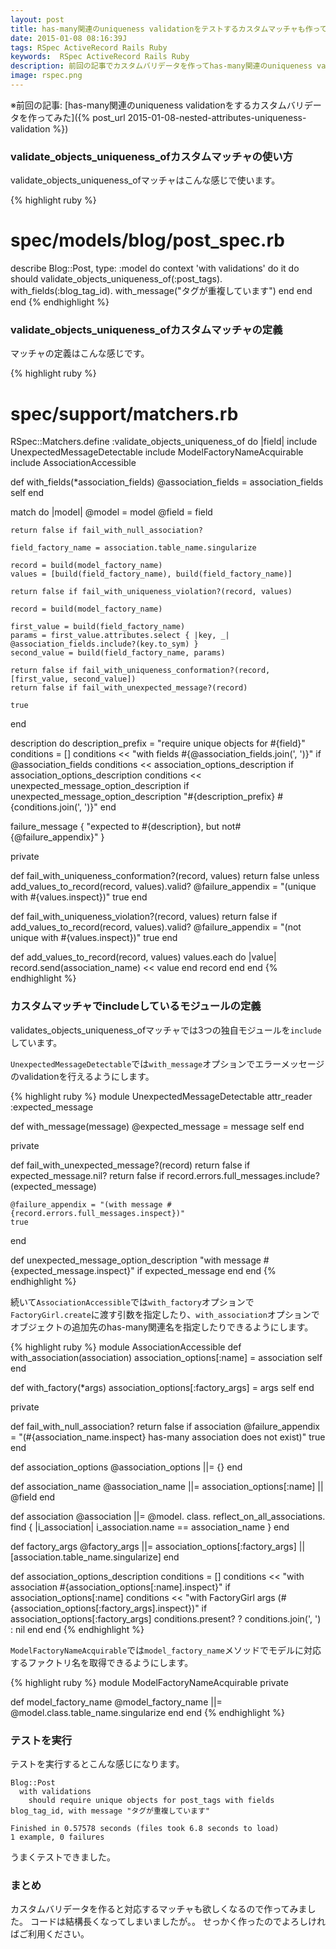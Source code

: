 ```yaml
---
layout: post
title: has-many関連のuniqueness validationをテストするカスタムマッチャも作ってみた
date: 2015-01-08 08:16:39J
tags: RSpec ActiveRecord Rails Ruby
keywords:  RSpec ActiveRecord Rails Ruby
description: 前回の記事でカスタムバリデータを作ってhas-many関連のuniqueness validationを行いましたが、続いてテスト用にvalidate_objects_uniqueness_ofカスタムマッチャを作りました。
image: rspec.png
---
```


※前回の記事: [has-many関連のuniqueness validationをするカスタムバリデータを作ってみた]({% post_url 2015-01-08-nested-attributes-uniqueness-validation %})

### validate_objects_uniqueness_ofカスタムマッチャの使い方

validate_objects_uniqueness_ofマッチャはこんな感じで使います。

{% highlight ruby %}
# spec/models/blog/post_spec.rb
describe Blog::Post, type: :model do
  context 'with validations' do
    it do
      should validate_objects_uniqueness_of(:post_tags).
               with_fields(:blog_tag_id).
               with_message("タグが重複しています")
    end
  end
end
{% endhighlight %}

### validate_objects_uniqueness_ofカスタムマッチャの定義

マッチャの定義はこんな感じです。

{% highlight ruby %}
# spec/support/matchers.rb
RSpec::Matchers.define :validate_objects_uniqueness_of do |field|
  include UnexpectedMessageDetectable
  include ModelFactoryNameAcquirable
  include AssociationAccessible

  def with_fields(*association_fields)
    @association_fields = association_fields
    self
  end

  match do |model|
    @model = model
    @field = field

    return false if fail_with_null_association?

    field_factory_name = association.table_name.singularize

    record = build(model_factory_name)
    values = [build(field_factory_name), build(field_factory_name)]

    return false if fail_with_uniqueness_violation?(record, values)

    record = build(model_factory_name)

    first_value = build(field_factory_name)
    params = first_value.attributes.select { |key, _| @association_fields.include?(key.to_sym) }
    second_value = build(field_factory_name, params)

    return false if fail_with_uniqueness_conformation?(record, [first_value, second_value])
    return false if fail_with_unexpected_message?(record)

    true
  end

  description do
    description_prefix = "require unique objects for #{field}"
    conditions = []
    conditions << "with fields #{@association_fields.join(', ')}" if @association_fields
    conditions << association_options_description if association_options_description
    conditions << unexpected_message_option_description if unexpected_message_option_description
    "#{description_prefix} #{conditions.join(', ')}"
  end

  failure_message { "expected to #{description}, but not#{@failure_appendix}" }

  private

  def fail_with_uniqueness_conformation?(record, values)
    return false unless add_values_to_record(record, values).valid?
    @failure_appendix = "(unique with #{values.inspect})"
    true
  end

  def fail_with_uniqueness_violation?(record, values)
    return false if add_values_to_record(record, values).valid?
    @failure_appendix = "(not unique with #{values.inspect})"
    true
  end

  def add_values_to_record(record, values)
    values.each do |value|
      record.send(association_name) << value
    end
    record
  end
end
{% endhighlight %}

### カスタムマッチャでincludeしているモジュールの定義

validates_objects_uniqueness_ofマッチャでは3つの独自モジュールを`include`しています。

`UnexpectedMessageDetectable`では`with_message`オプションでエラーメッセージのvalidationを行えるようにします。

{% highlight ruby %}
module UnexpectedMessageDetectable
  attr_reader :expected_message

  def with_message(message)
    @expected_message = message
    self
  end

  private

  def fail_with_unexpected_message?(record)
    return false if expected_message.nil?
    return false if record.errors.full_messages.include?(expected_message)

    @failure_appendix = "(with message #{record.errors.full_messages.inspect})"
    true
  end

  def unexpected_message_option_description
    "with message #{expected_message.inspect}" if expected_message
  end
end
{% endhighlight %}

続いて`AssociationAccessible`では`with_factory`オプションで`FactoryGirl.create`に渡す引数を指定したり、`with_association`オプションでオブジェクトの追加先のhas-many関連名を指定したりできるようにします。

{% highlight ruby %}
module AssociationAccessible
  def with_association(association)
    association_options[:name] = association
    self
  end

  def with_factory(*args)
    association_options[:factory_args] = args
    self
  end

  private

  def fail_with_null_association?
    return false if association
    @failure_appendix = "(#{association_name.inspect} has-many association does not exist)"
    true
  end

  def association_options
    @association_options ||= {}
  end

  def association_name
    @association_name ||= association_options[:name] || @field
  end

  def association
    @association ||=
      @model.
      class.
      reflect_on_all_associations.
      find { |i_association| i_association.name == association_name }
  end

  def factory_args
    @factory_args ||= association_options[:factory_args] || [association.table_name.singularize]
  end

  def association_options_description
    conditions = []
    conditions << "with association #{association_options[:name].inspect}" if association_options[:name]
    conditions << "with FactoryGirl args (#{association_options[:factory_args].inspect})" if association_options[:factory_args]
    conditions.present? ? conditions.join(', ') : nil
  end
end
{% endhighlight %}

`ModelFactoryNameAcquirable`では`model_factory_name`メソッドでモデルに対応するファクトリ名を取得できるようにします。

{% highlight ruby %}
module ModelFactoryNameAcquirable
  private

  def model_factory_name
    @model_factory_name ||= @model.class.table_name.singularize
  end
end
{% endhighlight %}

### テストを実行

テストを実行するとこんな感じになります。

    Blog::Post
      with validations
        should require unique objects for post_tags with fields blog_tag_id, with message "タグが重複しています"

    Finished in 0.57578 seconds (files took 6.8 seconds to load)
    1 example, 0 failures

うまくテストできました。

### まとめ

カスタムバリデータを作ると対応するマッチャも欲しくなるので作ってみました。
コードは結構長くなってしまいましたが。。
せっかく作ったのでよろしければご利用ください。
